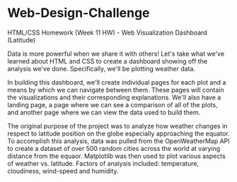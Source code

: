 # Web-Design-Challenge
HTML/CSS Homework (Week 11 HW) - Web Visualization Dashboard (Latitude)

Data is more powerful when we share it with others! Let's take what we've learned about HTML and CSS to create a dashboard showing off the analysis we've done. Specifically, we'll be plotting weather data.

In building this dashboard, we'll create individual pages for each plot and a means by which we can navigate between them. These pages will contain the visualizations and their corresponding explanations. We'll also have a landing page, a page where we can see a comparison of all of the plots, and another page where we can view the data used to build them.

The original purpose of the project was to analyze how weather changes in respect to latitude position on the globe especially approaching the equator. To accomplish this analysis, data was pulled from the OpenWeatherMap API to create a dataset of over 500 random cities across the world at varying distance from the equaor. Matplotlib was then used to plot various aspects of weather vs. latitude. Factors of analysis included: temperature, cloudiness, wind-speed and humidity.
